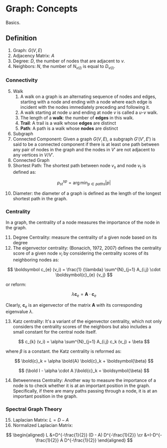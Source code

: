 # Graph: Concepts


Basics.

## Definition

1. Graph: $G(V, E)$
2. Adjacency Matrix: $A$
3. Degree: $D$, the number of nodes that are adjacent to $v$.
4. Neighbors: $N$, the number of $N_{v(i)}$ is equal to $D_{v(i)}$.

### Connectivity
5. Walk
   1. A walk on a graph is an alternating sequence of nodes and edges, starting with a node and ending with a node where each edge is incident with the nodes immediately preceding and following it.
   2. A walk starting at node $u$ and ending at node $v$ is called a $u$-$v$ walk.
   3. The length of a **walk**: the number of **edges** in this walk.
   4. **Trail**: A trail is a walk whose **edges** are distinct
   5. **Path**: A path is a walk whose **nodes** are distinct
6. Subgraph
7. Connected Component: Given a graph $G(V,E)$, a subgraph $G \prime (V \prime, E \prime)$ is said to be a connected component if there is at least one path between any pair of nodes in the graph and the nodes in $V \prime$ are not adjacent to any vertices in $V/V\prime$.
8. Connected Graph
9. Shortest Path: The shortest path between node $v_s$ and node $v_t$ is defined as:

$$
p^{sp}_{st} = \arg \min _{ p \in paths} \vert p \vert
$$


10.  Diameter: the diameter of a graph is defined as the length of the longest shortest path in the graph.

### Centrality

In a graph, the centrality of a node measures the importance of the node in the
graph.

11. Degree Centrality: measure the centrality of a given node based on its degree
12. The eigenvector centrality:  (Bonacich, 1972, 2007) defines the centrality score of a given node $v_i$ by considering the centrality scores of its neighboring nodes as:

$$
\boldsymbol c_{e} (v_i) = \frac{1} {\lambda} \sum^{N}_{j=1} A_{i,j} \cdot \boldsymbol{c}_{e} {v_j}
$$

or reform:


$$
\lambda \boldsymbol{c}_e = \boldsymbol{A} \cdot \boldsymbol{c}_e
$$


Clearly, $\boldsymbol{c}_e$ is an eigenvector of the matrix $\boldsymbol{A}$ with its corresponding eigenvalue $\lambda$.

13. Katz centrality:  It's a variant of the eigenvector centrality, which not only considers the centrality scores of the neighbors but also includes a small constant for the central node itself.

$$
c_{k} (v_i) = \alpha \sum^{N}_{j=1} A_{i,j} c_k (v_j) + \beta
$$

where $\beta$ is a constant. the Katz centrality is reformed as:

$$
\bold{c}_k = \alpha \bold{A} \bold{c}_k + \boldsymbol{\beta}
$$

$$
(\bold I - \alpha \cdot A )\bold{c}_k = \boldsymbol{\beta}
$$

14. Betweenness Centrality: Another way to measure the importance of a node is to check whether it is at an important position in the graph. Specifically, if there are many paths passing through a node, it is at an important position in the graph.

### Spectral Graph Theory

15. Laplacian Matrix: $L = D -A$
16. Normalized Laplacian Matrix: 

$$
\begin{aligned}
L &=D^{-\frac{1}{2}} (D - A) D^{-\frac{1}{2}} \cr
&=I-D^{-\frac{1}{2}} A D^{-\frac{1}{2}}
\end{aligned}
$$



